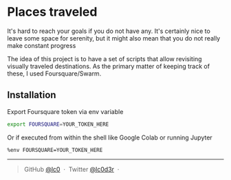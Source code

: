 # Places traveled

It's hard to reach your goals if you do not have any.
It's certainly nice to leave some space for serenity, but it might also mean that you do not really make constant progress

The idea of this project is to have a set of scripts that allow revisiting visually traveled destinations. As the primary matter of keeping track of these, I used Foursquare/Swarm.

## Installation

Export Foursquare token via env variable
```sh
export FOURSQUARE=YOUR_TOKEN_HERE
```
Or if executed from within the shell like Google Colab or running Jupyter
```
%env FOURSQUARE=YOUR_TOKEN_HERE
```

---
> GitHub [@lc0](https://github.com/lc0) &nbsp;&middot;&nbsp;
> Twitter [@lc0d3r](https://twitter.com/lc0d3r) &nbsp;&middot;&nbsp;
<!-- > [Code and Gradients](https://codeand.gradients.ml/) -->